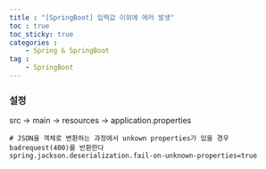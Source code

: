 ```yaml
---
title : "[SpringBoot] 입력값 이외에 에러 발생"
toc : true
toc_sticky: true
categories :
    - Spring & SpringBoot
tag :
    - SpringBoot
---
```


### 설정

src -> main -> resources -> application.properties

```properties
# JSON을 객체로 변환하는 과정에서 unkown properties가 있을 경우 badrequest(400)를 반환한다
spring.jackson.deserialization.fail-on-unknown-properties=true
```

